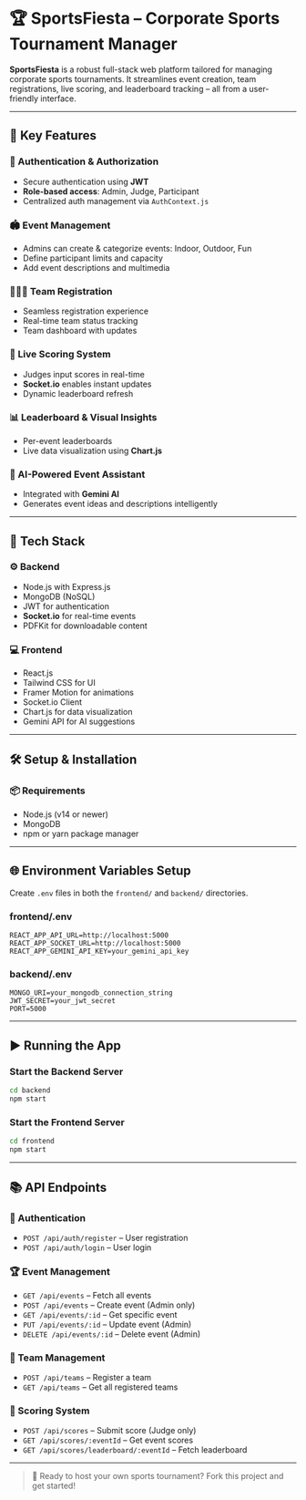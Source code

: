 # 🏆 SportsFiesta – Corporate Sports Tournament Manager

**SportsFiesta** is a robust full-stack web platform tailored for managing corporate sports tournaments. It streamlines event creation, team registrations, live scoring, and leaderboard tracking – all from a user-friendly interface.

---

## 🚀 Key Features

### 🔐 Authentication & Authorization
- Secure authentication using **JWT**
- **Role-based access**: Admin, Judge, Participant
- Centralized auth management via `AuthContext.js`

### 🏟️ Event Management
- Admins can create & categorize events: Indoor, Outdoor, Fun
- Define participant limits and capacity
- Add event descriptions and multimedia

### 🧑‍🤝‍🧑 Team Registration
- Seamless registration experience
- Real-time team status tracking
- Team dashboard with updates

### 🧮 Live Scoring System
- Judges input scores in real-time
- **Socket.io** enables instant updates
- Dynamic leaderboard refresh

### 📊 Leaderboard & Visual Insights
- Per-event leaderboards
- Live data visualization using **Chart.js**

### 🤖 AI-Powered Event Assistant
- Integrated with **Gemini AI**
- Generates event ideas and descriptions intelligently

---

## 🧱 Tech Stack

### ⚙️ Backend
- Node.js with Express.js
- MongoDB (NoSQL)
- JWT for authentication
- **Socket.io** for real-time events
- PDFKit for downloadable content

### 💻 Frontend
- React.js
- Tailwind CSS for UI
- Framer Motion for animations
- Socket.io Client
- Chart.js for data visualization
- Gemini API for AI suggestions

---

## 🛠 Setup & Installation

### 📦 Requirements
- Node.js (v14 or newer)
- MongoDB
- npm or yarn package manager


---

## 🌐 Environment Variables Setup

Create `.env` files in both the `frontend/` and `backend/` directories.

### frontend/.env
```env
REACT_APP_API_URL=http://localhost:5000
REACT_APP_SOCKET_URL=http://localhost:5000
REACT_APP_GEMINI_API_KEY=your_gemini_api_key
```

### backend/.env
```env
MONGO_URI=your_mongodb_connection_string
JWT_SECRET=your_jwt_secret
PORT=5000
```

---

## ▶️ Running the App

### Start the Backend Server
```bash
cd backend
npm start
```

### Start the Frontend Server
```bash
cd frontend
npm start
```

---

## 📚 API Endpoints

### 🔑 Authentication
- `POST /api/auth/register` – User registration  
- `POST /api/auth/login` – User login

### 🏆 Event Management
- `GET /api/events` – Fetch all events  
- `POST /api/events` – Create event (Admin only)  
- `GET /api/events/:id` – Get specific event  
- `PUT /api/events/:id` – Update event (Admin)  
- `DELETE /api/events/:id` – Delete event (Admin)

### 👥 Team Management
- `POST /api/teams` – Register a team  
- `GET /api/teams` – Get all registered teams

### 🧮 Scoring System
- `POST /api/scores` – Submit score (Judge only)  
- `GET /api/scores/:eventId` – Get event scores  
- `GET /api/scores/leaderboard/:eventId` – Fetch leaderboard

---

> 🎉 Ready to host your own sports tournament? Fork this project and get started!



